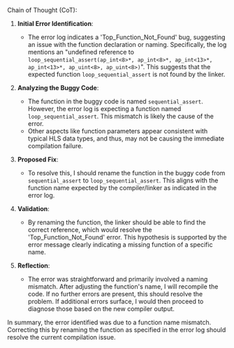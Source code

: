 Chain of Thought (CoT):

1. **Initial Error Identification**:
    - The error log indicates a 'Top_Function_Not_Found' bug, suggesting an issue with the function declaration or naming. Specifically, the log mentions an "undefined reference to `loop_sequential_assert(ap_int<8>*, ap_int<8>*, ap_int<13>*, ap_int<13>*, ap_uint<8>, ap_uint<8>)`". This suggests that the expected function `loop_sequential_assert` is not found by the linker.

2. **Analyzing the Buggy Code**:
    - The function in the buggy code is named `sequential_assert`. However, the error log is expecting a function named `loop_sequential_assert`. This mismatch is likely the cause of the error. 
    - Other aspects like function parameters appear consistent with typical HLS data types, and thus, may not be causing the immediate compilation failure.

3. **Proposed Fix**:
    - To resolve this, I should rename the function in the buggy code from `sequential_assert` to `loop_sequential_assert`. This aligns with the function name expected by the compiler/linker as indicated in the error log.

4. **Validation**:
    - By renaming the function, the linker should be able to find the correct reference, which would resolve the 'Top_Function_Not_Found' error. This hypothesis is supported by the error message clearly indicating a missing function of a specific name.

5. **Reflection**:
    - The error was straightforward and primarily involved a naming mismatch. After adjusting the function's name, I will recompile the code. If no further errors are present, this should resolve the problem. If additional errors surface, I would then proceed to diagnose those based on the new compiler output. 

In summary, the error identified was due to a function name mismatch. Correcting this by renaming the function as specified in the error log should resolve the current compilation issue.